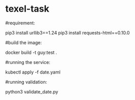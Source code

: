 # texel-task

#requirement:

pip3 install urllib3==1.24
pip3 install requests-html==0.10.0

#build the image:

docker build -t guy:test .

#running the service:

kubectl apply -f date.yaml 

#running validation:

python3 validate_date.py

